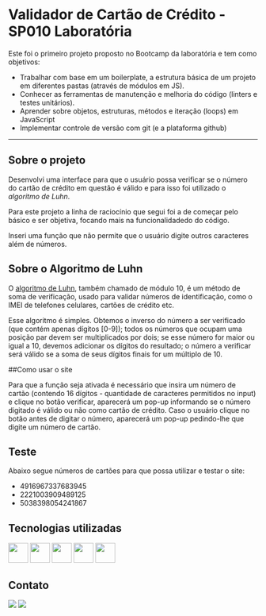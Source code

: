 # Validador de Cartão de Crédito - SP010 Laboratória

Este foi o primeiro projeto proposto no Bootcamp da laboratória e tem como objetivos:

- Trabalhar com base em um boilerplate, a estrutura básica de um projeto em diferentes
  pastas (através de módulos em JS).
- Conhecer as ferramentas de manutenção e melhoria do código (linters e testes
  unitários).
- Aprender sobre objetos, estruturas, métodos e iteração (loops) em JavaScript
- Implementar controle de versão com git (e a plataforma github)

---

## Sobre o projeto

Desenvolvi uma interface para que o usuário possa verificar se o número do cartão de crédito em questão é válido e para isso foi utilizado o _algoritmo de Luhn_.

Para este projeto a linha de raciocínio que segui foi a de começar pelo básico e ser objetiva, focando mais na funcionalidadedo do código.

Inseri uma função que não permite que o usuário digite outros caracteres além de números.

## Sobre o Algoritmo de Luhn

O [algoritmo de Luhn](https://en.wikipedia.org/wiki/Luhn_algorithm), também
chamado de módulo 10, é um método de soma de verificação, usado para validar
números de identificação, como o IMEI de telefones celulares, cartões de crédito
etc.

Esse algoritmo é simples. Obtemos o inverso do número a ser verificado (que
contém apenas dígitos [0-9]); todos os números que ocupam uma posição par devem
ser multiplicados por dois; se esse número for maior ou igual a 10, devemos
adicionar os dígitos do resultado; o número a verificar será válido se a soma de
seus dígitos finais for um múltiplo de 10.

##Como usar o site

Para que a função seja ativada é necessário que insira um número de cartão (contendo 16 dígitos - quantidade de caracteres permitidos no input) e clique no botão verificar, aparecerá um pop-up informando se o número digitado é válido ou não como cartão de crédito. Caso o usuário clique no botão antes de digitar o número, aparecerá um pop-up pedindo-lhe que digite um número de cartão.

## Teste

Abaixo segue números de cartões para que possa utilizar e testar o site:

- 4916967337683945
- 2221003909489125
- 5038398054241867

## Tecnologias utilizadas

<div>
<img src="https://cdn.jsdelivr.net/gh/devicons/devicon/icons/html5/html5-plain-wordmark.svg" / width="40" height="40">  
<img src="https://cdn.jsdelivr.net/gh/devicons/devicon/icons/css3/css3-plain-wordmark.svg" / width="40" height="40">  
<img src="https://cdn.jsdelivr.net/gh/devicons/devicon/icons/javascript/javascript-original.svg" / width="40" height="40">  
<img src="https://cdn.jsdelivr.net/gh/devicons/devicon/icons/git/git-plain-wordmark.svg" /width="40" height="40">  
<img src="https://cdn.jsdelivr.net/gh/devicons/devicon/icons/github/github-original.svg" / width="40" height="40">  
</div>

## Contato

<div>
<a href = "mailto:camilaverso2@gmail.com"><img src="https://img.shields.io/badge/Gmail-D14836?style=for-the-badge&logo=gmail&logoColor=white" target="_blank"></a>
<a href="https://www.linkedin.com/in/camilanpgoncalves" target="_blank"><img src="https://img.shields.io/badge/-LinkedIn-%230077B5?style=for-the-badge&logo=linkedin&logoColor=white" target="_blank"></a> 
</div>
